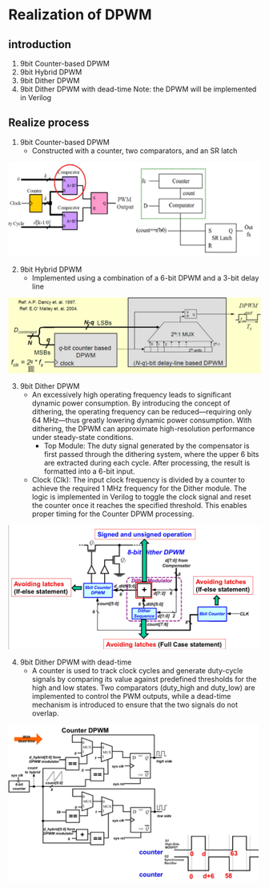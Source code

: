 # Realization of DPWM

## introduction
1. 9bit Counter-based DPWM
2. 9bit Hybrid DPWM
3. 9bit Dither DPWM
4. 9bit Dither DPWM with dead-time
Note: the DPWM will be implemented in Verilog

## Realize process 
1. 9bit Counter-based DPWM
    - Constructed with a counter, two comparators, and an SR latch

![C](./figure/1.jfif)

2. 9bit Hybrid DPWM
    - Implemented using a combination of a 6-bit DPWM and a 3-bit delay line

![C](./figure/2.jfif)

3. 9bit Dither DPWM
    - An excessively high operating frequency leads to significant dynamic power consumption. By introducing the concept of dithering, the operating frequency can be reduced—requiring only 64 MHz—thus greatly lowering dynamic power consumption. With dithering, the DPWM can approximate high-resolution performance under steady-state conditions.
      - Top Module: The duty signal generated by the compensator is first passed through the dithering system, where the upper 6 bits are extracted during each cycle. After processing, the result is formatted into a 6-bit input.
    - Clock (Clk): The input clock frequency is divided by a counter to achieve the required 1 MHz frequency for the Dither module. The logic is implemented in Verilog to toggle the clock signal and reset the counter once it reaches the specified threshold. This enables proper timing for the Counter DPWM processing.

![C](./figure/3.jfif)

4. 9bit Dither DPWM with dead-time
    - A counter is used to track clock cycles and generate duty-cycle signals by comparing its value against predefined thresholds for the high and low states. Two comparators (duty_high and duty_low) are implemented to control the PWM outputs, while a dead-time mechanism is introduced to ensure that the two signals do not overlap.

![C](./figure/4.jfif)
